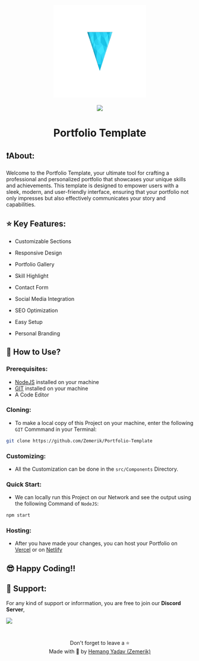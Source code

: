 <p align = "center">

<img src = "public/logo.png" style = "height:250px;width:250px">

<br>

<br>

<img src = "https://skillicons.dev/icons?i=javascript,scss,html,react,nodejs,vscode,vercel,github&perline=25">

</p>

<h1 align = "center">
  Portfolio Template
</h1>

## ❗About:

Welcome to the Portfolio Template, your ultimate tool for crafting a professional and personalized portfolio that showcases your unique skills and achievements. This template is designed to empower users with a sleek, modern, and user-friendly interface, ensuring that your portfolio not only impresses but also effectively communicates your story and capabilities.

## ⭐ Key Features:

- Customizable Sections

- Responsive Design

- Portfolio Gallery

- Skill Highlight

- Contact Form

- Social Media Integration

- SEO Optimization

- Easy Setup

- Personal Branding

## 🤝 How to Use?

### Prerequisites:

- [NodeJS](https://nodejs.org) installed on your machine
- [GIT](https://git-scm.com) installed on your machine
- A Code Editor

### Cloning:

- To make a local copy of this Project on your machine, enter the following `GIT` Commmand in your Terminal:

```bash
git clone https://github.com/Zemerik/Portfolio-Template
```

### Customizing:

- All the Customization can be done in the `src/Components` Directory. 

### Quick Start:

- We can locally run this Project on our Network and see the output using the following Command of `NodeJS`:

```bash
npm start
```

### Hosting:

- After you have made your changes, you can host your Portfolio on [Vercel](https://vercel.com) or on [Netlify](https://www.netlify.com)

## 😎 Happy Coding!!

## 💁 Support:

For any kind of support or inforrmation, you are free to join our **Discord Server**,

<a href = "https://discord.gg/UF9KsmuGbr">
  <img src = "https://invidget.switchblade.xyz/UF9KsmuGbr">
</a>

#

<p align = "center">
  Don't forget to leave a ⭐
  <br>
  Made with 💖 by <a href = "https://github.com/Zemerik">Hemang Yadav (Zemerik)</a>
</p>